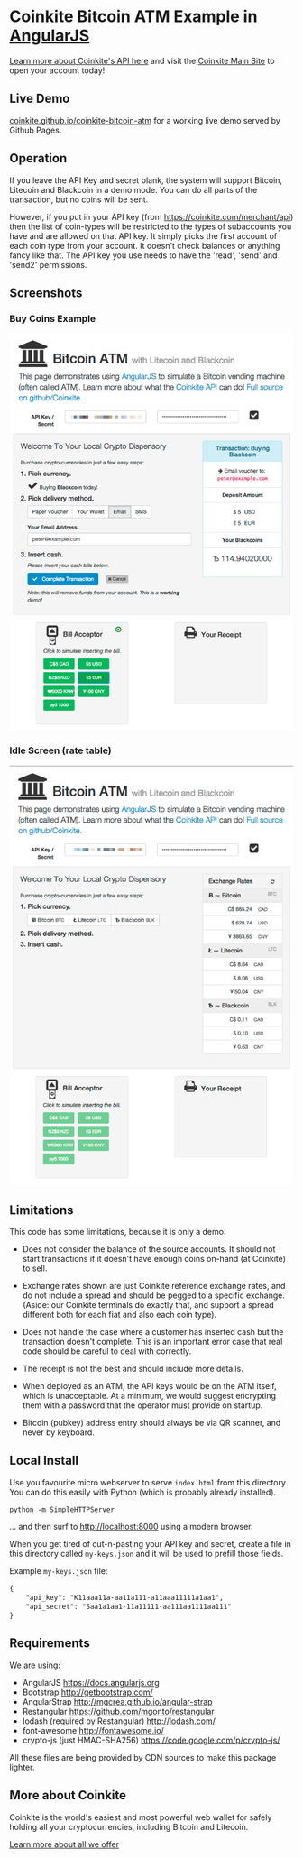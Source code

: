 # Coinkite Bitcoin ATM Example in [AngularJS](https://angularjs.org/)

[Learn more about Coinkite's API here](https://docs.coinkite.com/)
and visit the [Coinkite Main Site](https://coinkite.com/) to open your
account today!

## Live Demo

[coinkite.github.io/coinkite-bitcoin-atm](http://coinkite.github.io/coinkite-bitcoin-atm/)
for a working live demo served by Github Pages.

## Operation

If you leave the API Key and secret blank, the system will support
Bitcoin, Litecoin and Blackcoin in a demo mode. You can do all parts
of the transaction, but no coins will be sent.

However, if you put in your API key (from <https://coinkite.com/merchant/api>)
then the list of coin-types
will be restricted to the types of subaccounts you have and are
allowed on that API key. It simply picks the first account of each
coin type from your account. It doesn't check balances or anything
fancy like that. The API key you use needs to have the 'read',
'send' and 'send2' permissions.

## Screenshots

### Buy Coins Example
![image](snaps/done.png)

### Idle Screen (rate table)
![image](snaps/idle.png)

## Limitations

This code has some limitations, because it is only a demo:

- Does not consider the balance of the source accounts. It should
not start transactions if it doesn't have enough coins on-hand (at
Coinkite) to sell.

- Exchange rates shown are just Coinkite reference exchange rates,
and do not include a spread and should be pegged to a specific
exchange. (Aside: our Coinkite terminals do exactly that,
and support a spread different both for each fiat and also
each coin type).

- Does not handle the case where a customer has inserted cash but
the transaction doesn't complete. This is an important error case
that real code should be careful to deal with correctly.

- The receipt is not the best and should include more details.

- When deployed as an ATM, the API keys would be on the ATM itself,
which is unacceptable.  At a minimum, we would suggest encrypting
them with a password that the operator must provide on startup.

- Bitcoin (pubkey) address entry should always be via QR scanner, and
never by keyboard.


## Local Install

Use you favourite micro webserver to serve `index.html` from this directory.
You can do this easily with Python (which is probably already installed).

    python -m SimpleHTTPServer

... and then surf to <http://localhost:8000> using a modern browser.

When you get tired of cut-n-pasting your API key and secret, create a file
in this directory called `my-keys.json` and it will be used to prefill those
fields.

Example `my-keys.json` file:

    {
        "api_key": "K11aaa11a-aa11a111-a11aaa11111a1aa1",
        "api_secret": "Saa1a1aa1-11a11111-aa111aa1111aa111"
    }

## Requirements

We are using:

- AngularJS <https://docs.angularjs.org>
- Bootstrap <http://getbootstrap.com/>
- AngularStrap <http://mgcrea.github.io/angular-strap>
- Restangular <https://github.com/mgonto/restangular>
- lodash (required by Restangular) <http://lodash.com/>
- font-awesome <http://fontawesome.io/>
- crypto-js (just HMAC-SHA256) <https://code.google.com/p/crypto-js/>

All these files are being provided by CDN sources to make this package lighter.

## More about Coinkite

Coinkite is the world's easiest and most powerful web wallet for
safely holding all your cryptocurrencies, including Bitcoin and Litecoin.

[Learn more about all we offer](https://coinkite.com/)



